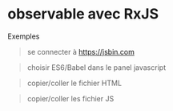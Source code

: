 # observable avec RxJS

Exemples

> se connecter à https://jsbin.com

> choisir ES6/Babel dans le panel javascript

> copier/coller le fichier HTML

> copier/coller les fichier JS
